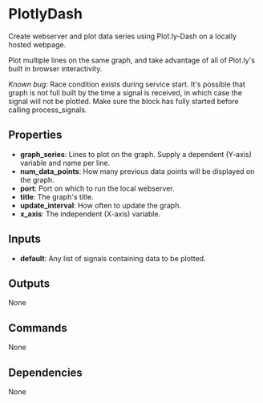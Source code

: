 PlotlyDash
==========
Create webserver and plot data series using Plot.ly-Dash on a locally hosted webpage.

Plot multiple lines on the same graph, and take advantage of all of Plot.ly's built in browser interactivity.

*Known bug*: Race condition exists during service start.  It's possible that graph is not full built by the time a signal is received, in which case the signal will not be plotted.  Make sure the block has fully started before calling process_signals.

Properties
----------
- **graph_series**: Lines to plot on the graph. Supply a dependent (Y-axis) variable and name per line.
- **num_data_points**: How many previous data points will be displayed on the graph.
- **port**: Port on which to run the local webserver.
- **title**: The graph's title.
- **update_interval**: How often to update the graph.
- **x_axis**: The independent (X-axis) variable.

Inputs
------
- **default**: Any list of signals containing data to be plotted.

Outputs
-------
None

Commands
--------
None

Dependencies
------------
None

